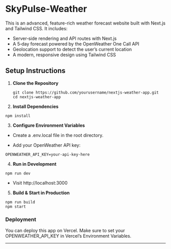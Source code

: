 # SkyPulse-Weather

This is an advanced, feature-rich weather forecast website built with Next.js and Tailwind CSS. It includes:
- Server‑side rendering and API routes with Next.js
- A 5‑day forecast powered by the OpenWeather One Call API
- Geolocation support to detect the user’s current location
- A modern, responsive design using Tailwind CSS

## Setup Instructions

1. **Clone the Repository**
   ```
   git clone https://github.com/yourusername/nextjs-weather-app.git
   cd nextjs-weather-app
   ```
2. **Install Dependencies**

```
npm install
```

3. **Configure Environment Variables**

- Create a .env.local file in the root directory.

- Add your OpenWeather API key:

```
OPENWEATHER_API_KEY=your-api-key-here
```

4. **Run in Development**

```
npm run dev
```

- Visit http://localhost:3000


5. **Build & Start in Production**

```
npm run build
npm start
```

### Deployment

You can deploy this app on Vercel. Make sure to set your OPENWEATHER_API_KEY in Vercel’s Environment Variables.

---

